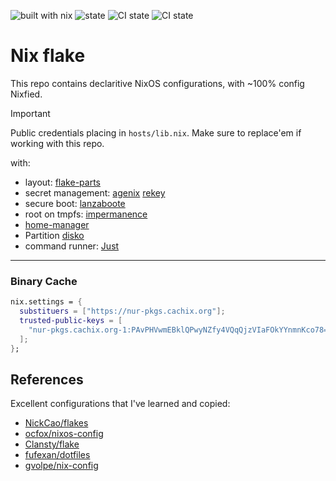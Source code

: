 ![built with nix](https://img.shields.io/static/v1?logo=nixos&logoColor=white&label=&message=Built%20with%20Nix&color=41439a)
![state](https://img.shields.io/badge/works-on%20my%20machines-FEDFE1)
![CI state](https://github.com/oluceps/nixos-config/actions/workflows/lint.yaml/badge.svg)
![CI state](https://github.com/oluceps/nixos-config/actions/workflows/sensitive.yaml/badge.svg)  

# Nix flake

This repo contains declaritive NixOS configurations, with ~100% config Nixfied.
> [!IMPORTANT]
> Public credentials placing in `hosts/lib.nix`. Make sure to replace'em if working with this repo.


with:

+ layout: [flake-parts](https://github.com/hercules-ci/flake-parts)
+ secret management: [agenix](https://github.com/ryantm/agenix) [rekey](https://github.com/oddlama/agenix-rekey)
+ secure boot: [lanzaboote](https://github.com/nix-community/lanzaboote)
+ root on tmpfs: [impermanence](https://github.com/nix-community/impermanence)
+ [home-manager](https://github.com/nix-community/home-manager)
+ Partition [disko](https://github.com/nix-community/disko)
+ command runner: [Just](https://github.com/casey/just) 

---

### Binary Cache

```nix
nix.settings = {
  substituers = ["https://nur-pkgs.cachix.org"];
  trusted-public-keys = [
    "nur-pkgs.cachix.org-1:PAvPHVwmEBklQPwyNZfy4VQqQjzVIaFOkYYnmnKco78="
  ];
};
```


## References

Excellent configurations that I've learned and copied:  
+ [NickCao/flakes](https://github.com/NickCao/flakes)  
+ [ocfox/nixos-config](https://github.com/ocfox/nixos-config)  
+ [Clansty/flake](https://github.com/Clansty/flake)  
+ [fufexan/dotfiles](https://github.com/fufexan/dotfiles)  
+ [gvolpe/nix-config](https://github.com/gvolpe/nix-config)
